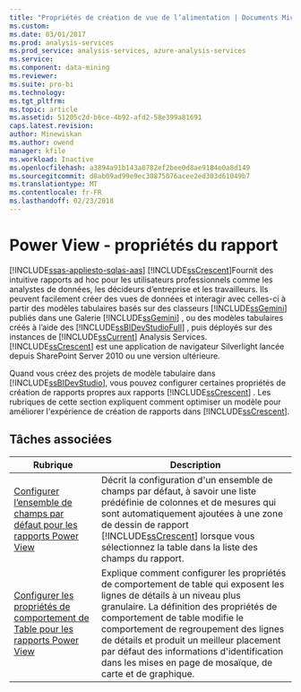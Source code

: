 ```yaml
---
title: "Propriétés de création de vue de l’alimentation | Documents Microsoft"
ms.custom: 
ms.date: 03/01/2017
ms.prod: analysis-services
ms.prod_service: analysis-services, azure-analysis-services
ms.service: 
ms.component: data-mining
ms.reviewer: 
ms.suite: pro-bi
ms.technology: 
ms.tgt_pltfrm: 
ms.topic: article
ms.assetid: 51205c2d-b6ce-4b92-afd2-58e399a81691
caps.latest.revision: 
author: Minewiskan
ms.author: owend
manager: kfile
ms.workload: Inactive
ms.openlocfilehash: a3894a91b143a0782ef2bee0d8ae9184e0a8d149
ms.sourcegitcommit: d8ab09ad99e9ec30875076acee2ed303d61049b7
ms.translationtype: MT
ms.contentlocale: fr-FR
ms.lasthandoff: 02/23/2018
---
```

# <a name="power-view---reporting-properties"></a>Power View - propriétés du rapport 
[!INCLUDE[ssas-appliesto-sqlas-aas](../../includes/ssas-appliesto-sqlas-aas.md)]
  [!INCLUDE[ssCrescent](../../includes/sscrescent-md.md)]Fournit des intuitive rapports ad hoc pour les utilisateurs professionnels comme les analystes de données, les décideurs d’entreprise et les travailleurs. Ils peuvent facilement créer des vues de données et interagir avec celles-ci à partir des modèles tabulaires basés sur des classeurs [!INCLUDE[ssGemini](../../includes/ssgemini-md.md)] publiés dans une Galerie [!INCLUDE[ssGemini](../../includes/ssgemini-md.md)] , ou des modèles tabulaires créés à l’aide des [!INCLUDE[ssBIDevStudioFull](../../includes/ssbidevstudiofull-md.md)] , puis déployés sur des instances de [!INCLUDE[ssCurrent](../../includes/sscurrent-md.md)] Analysis Services. [!INCLUDE[ssCrescent](../../includes/sscrescent-md.md)] est une application de navigateur Silverlight lancée depuis SharePoint Server 2010 ou une version ultérieure.  
  
 Quand vous créez des projets de modèle tabulaire dans [!INCLUDE[ssBIDevStudio](../../includes/ssbidevstudio-md.md)], vous pouvez configurer certaines propriétés de création de rapports propres aux rapports [!INCLUDE[ssCrescent](../../includes/sscrescent-md.md)] . Les rubriques de cette section expliquent comment optimiser un modèle pour améliorer l'expérience de création de rapports dans [!INCLUDE[ssCrescent](../../includes/sscrescent-md.md)].  
  
## <a name="related-tasks"></a>Tâches associées  
  
|Rubrique| Description|  
|-----------|-----------------|  
|[Configurer l’ensemble de champs par défaut pour les rapports Power View](../../analysis-services/tabular-models/power-view-configure-default-field-set-for-reports.md)|Décrit la configuration d'un ensemble de champs par défaut, à savoir une liste prédéfinie de colonnes et de mesures qui sont automatiquement ajoutées à une zone de dessin de rapport [!INCLUDE[ssCrescent](../../includes/sscrescent-md.md)] lorsque vous sélectionnez la table dans la liste des champs du rapport.|  
|[Configurer les propriétés de comportement de Table pour les rapports Power View](../../analysis-services/tabular-models/power-view-configure-table-behavior-properties-for-reports.md)|Explique comment configurer les propriétés de comportement de table qui exposent les lignes de détails à un niveau plus granulaire. La définition des propriétés de comportement de table modifie le comportement de regroupement des lignes de détails et produit un meilleur placement par défaut des informations d'identification dans les mises en page de mosaïque, de carte et de graphique.|  
  
  
